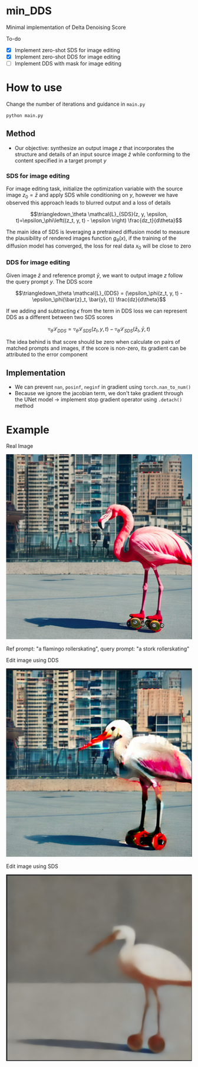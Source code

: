 # min_DDS
Minimal implementation of Delta Denoising Score 

To-do
- [x] Implement zero-shot SDS for image editing
- [x] Implement zero-shot DDS for image editing
- [ ] Implement DDS with mask for image editing

# How to use 
Change the number of iterations and guidance in `main.py`

```
python main.py
```
## Method

- Our objective: synthesize an output image $`z`$ that incorporates the structure and details of an input source image $`\bar{z}`$ while conforming to the content specified in a target prompt $`y`$
### SDS for image editing
For image editing task,  initialize the optimization variable with the source image $`z_0=\bar{z}`$ and apply SDS while conditioning on $`y`$, however we have observed this approach leads to blurred output and a loss of details

```math
\triangledown_\theta \mathcal{L}_{SDS}(z, y, \epsilon, t)=\epsilon_\phi\left((z_t, y, t) - \epsilon \right) \frac{dz_t}{d\theta}
```

The main idea of SDS is leveraging a pretrained diffusion model to measure the plausibility of rendered images function $`g_\theta(x)`$, if the training of the diffusion model has converged, the loss for real data $x_0$ will be close to zero

### DDS for image editing

Given image $\bar{z}$ and reference prompt $\bar{y}$, we want to output image $z$ follow the query prompt $y$. The DDS score
  
```math
\triangledown_\theta \mathcal{L}_{DDS} = (\epsilon_\phi(z_t, y, t) - \epsilon_\phi(\bar{z}_t, \bar{y}, t)) \frac{dz}{d\theta}
```

If we adding and subtracting $\epsilon$ from the term in DDS loss we can represent DDS as a different between two SDS scores

```math
\triangledown_\theta \mathcal{L}_{DDS} = \triangledown_\theta \mathcal{L}_{SDS} (z_t, y, t) - \triangledown_\theta \mathcal{L}_{SDS}(\bar{z}_t, \bar{y}, t)
```

The idea behind is that score should be zero when calculate on pairs of matched prompts and images, if the score is non-zero, its gradient can be attributed to the error component

## Implementation 

- We can prevent `nan`, `posinf`, `neginf` in gradient using `torch.nan_to_num()` 
- Because we ignore the jacobian term, we don't take gradient through the UNet model -> implement stop gradient operator using `.detach()` method

# Example

Real Image

![](./content/flamingo_1.png)

Ref prompt: "a flamingo rollerskating", query prompt: "a stork rollerskating"

Edit image using DDS

![](./content/optimized_image.png)


Edit image using SDS

![](./content/optimizer_sds_image.png)
